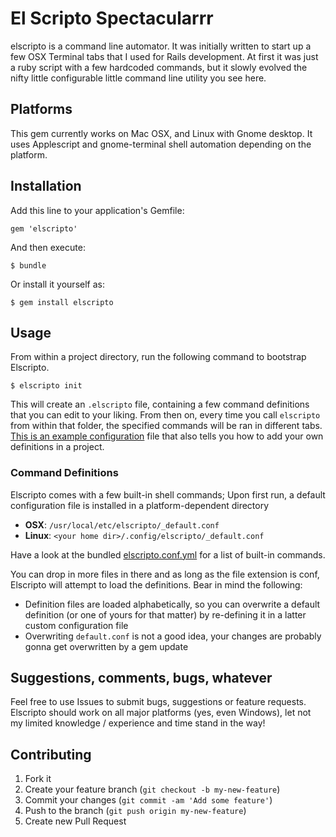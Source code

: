 # El Scripto Spectacularrr

elscripto is a command line automator. It was initially written to start up a few OSX Terminal tabs that I used for Rails development. At first it was just a ruby script with a few hardcoded commands, but it slowly evolved the nifty little configurable little command line utility you see here.

## Platforms

This gem currently works on Mac OSX, and Linux with Gnome desktop.
It uses Applescript and gnome-terminal shell automation depending on the platform.

## Installation

Add this line to your application's Gemfile:

    gem 'elscripto'

And then execute:

    $ bundle

Or install it yourself as:

    $ gem install elscripto

## Usage

From within a project directory, run the following command to bootstrap Elscripto.

    $ elscripto init

This will create an `.elscripto` file, containing a few command definitions that you can edit to your liking.
From then on, every time you call `elscripto` from within that folder, the specified commands will be ran in different tabs. [This is an example configuration](https://github.com/Achillefs/elscripto/blob/master/config/elscripto.init.yml) file that also tells you how to add your own definitions in a project.

### Command Definitions

Elscripto comes with a few built-in shell commands; Upon first run, a default configuration file is installed in a platform-dependent directory 
  
  * **OSX**: `/usr/local/etc/elscripto/_default.conf`
  * **Linux**: `<your home dir>/.config/elscripto/_default.conf`

Have a look at the bundled [elscripto.conf.yml](https://github.com/Achillefs/elscripto/blob/master/config/elscripto.conf.yml) for a list of built-in commands.

You can drop in more files in there and as long as the file extension is conf, Elscripto will attempt to load the definitions. Bear in mind the following:

  * Definition files are loaded alphabetically, so you can overwrite a default definition (or one of yours for that matter) by re-defining it in a latter custom configuration file
  * Overwriting `default.conf` is not a good idea, your changes are probably gonna get overwritten by a gem update

## Suggestions, comments, bugs, whatever

Feel free to use Issues to submit bugs, suggestions or feature requests. 
Elscripto should work on all major platforms (yes, even Windows), let not my limited knowledge / experience and time stand in the way!

## Contributing

1. Fork it
2. Create your feature branch (`git checkout -b my-new-feature`)
3. Commit your changes (`git commit -am 'Add some feature'`)
4. Push to the branch (`git push origin my-new-feature`)
5. Create new Pull Request